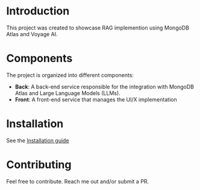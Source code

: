 # Introduction

This project was created to showcase RAG implemention using MongoDB Atlas and Voyage AI.

# Components

The project is organized into different components:

- **Back**: A back-end service responsible for the integration with MongoDB Atlas and Large Language Models (LLMs).
- **Front**: A front-end service that manages the UI/X implementation

# Installation

See the [Installation guide](./INSTALLATION.md)

# Contributing

Feel free to contribute. Reach me out and/or submit a PR.
